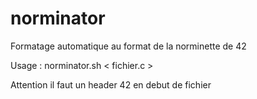 # norminator
Formatage automatique au format de la norminette de 42

Usage : norminator.sh < fichier.c >

Attention il faut un header 42 en debut de fichier
